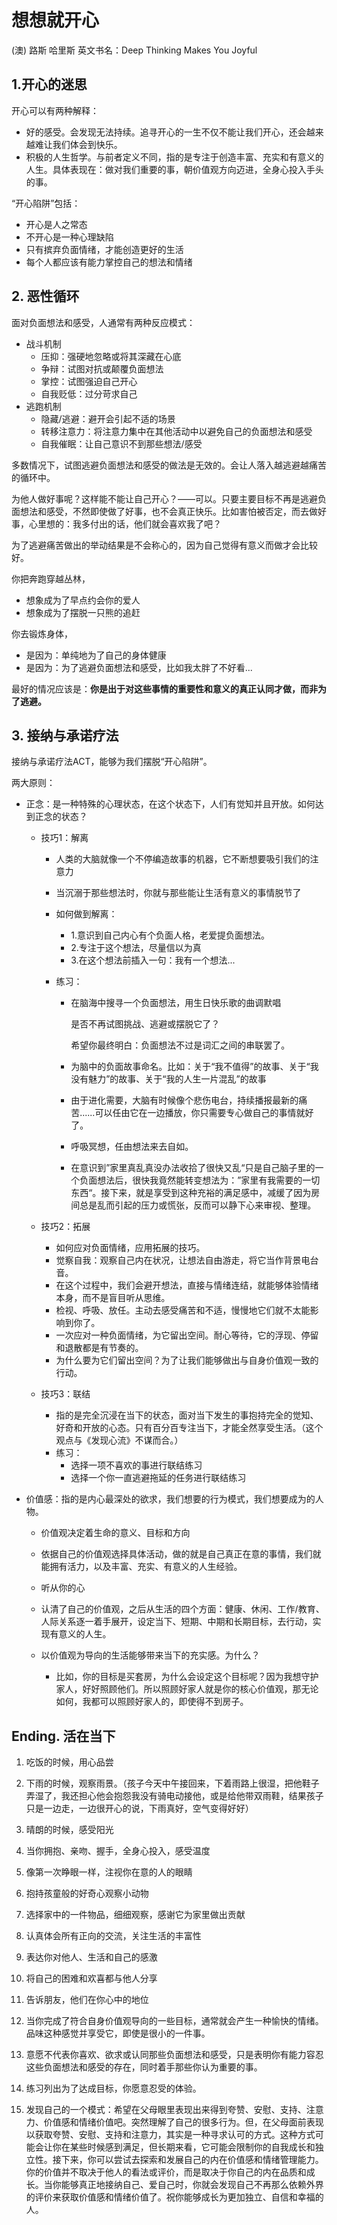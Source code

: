 # 想想就开心 

(澳) 路斯 哈里斯  英文书名：Deep Thinking Makes You Joyful

## 1.开心的迷思

开心可以有两种解释：

- 好的感受。会发现无法持续。追寻开心的一生不仅不能让我们开心，还会越来越难让我们体会到快乐。
- 积极的人生哲学。与前者定义不同，指的是专注于创造丰富、充实和有意义的人生。具体表现在：做对我们重要的事，朝价值观方向迈进，全身心投入手头的事。

“开心陷阱”包括：

- 开心是人之常态
- 不开心是一种心理缺陷
- 只有摈弃负面情绪，才能创造更好的生活
- 每个人都应该有能力掌控自己的想法和情绪

## 2. 恶性循环

面对负面想法和感受，人通常有两种反应模式：

- 战斗机制
  - 压抑：强硬地忽略或将其深藏在心底
  - 争辩：试图对抗或颠覆负面想法
  - 掌控：试图强迫自己开心
  - 自我贬低：过分苛求自己
- 逃跑机制
  - 隐藏/逃避：避开会引起不适的场景
  - 转移注意力：将注意力集中在其他活动中以避免自己的负面想法和感受
  - 自我催眠：让自己意识不到那些想法/感受

多数情况下，试图逃避负面想法和感受的做法是无效的。会让人落入越逃避越痛苦的循环中。

为他人做好事呢？这样能不能让自己开心？——可以。只要主要目标不再是逃避负面想法和感受，不然即使做了好事，也不会真正快乐。比如害怕被否定，而去做好事，心里想的：我多付出的话，他们就会喜欢我了吧？

为了逃避痛苦做出的举动结果是不会称心的，因为自己觉得有意义而做才会比较好。

你把奔跑穿越丛林，

- 想象成为了早点约会你的爱人
- 想象成为了摆脱一只熊的追赶

你去锻炼身体，

- 是因为：单纯地为了自己的身体健康
- 是因为：为了逃避负面想法和感受，比如我太胖了不好看...

最好的情况应该是：**你是出于对这些事情的重要性和意义的真正认同才做，而非为了逃避。**

## 3. 接纳与承诺疗法

接纳与承诺疗法ACT，能够为我们摆脱“开心陷阱”。

两大原则：

- 正念：是一种特殊的心理状态，在这个状态下，人们有觉知并且开放。如何达到正念的状态？

  - 技巧1：解离

    - 人类的大脑就像一个不停编造故事的机器，它不断想要吸引我们的注意力

    - 当沉溺于那些想法时，你就与那些能让生活有意义的事情脱节了

    - 如何做到解离：

      - 1.意识到自己内心有个负面人格，老爱提负面想法。
      - 2.专注于这个想法，尽量信以为真
      - 3.在这个想法前插入一句：我有一个想法...

    - 练习：

      - 在脑海中搜寻一个负面想法，用生日快乐歌的曲调默唱

        是否不再试图挑战、逃避或摆脱它了？

        希望你最终明白：负面想法不过是词汇之间的串联罢了。

      - 为脑中的负面故事命名。比如：关于“我不值得”的故事、关于“我没有魅力”的故事、关于“我的人生一片混乱”的故事

      - 由于进化需要，大脑有时候像个悲伤电台，持续播报最新的痛苦......可以任由它在一边播放，你只需要专心做自己的事情就好了。

      - 呼吸冥想，任由想法来去自如。

      - 在意识到”家里真乱真没办法收拾了很快又乱“只是自己脑子里的一个负面想法后，很快我竟然能转变想法为：”家里有我需要的一切东西“。接下来，就是享受到这种充裕的满足感中，减缓了因为房间总是乱而引起的压力或慌张，反而可以静下心来审视、整理。

  - 技巧2：拓展

    - 如何应对负面情绪，应用拓展的技巧。
    - 觉察自我：观察自己内在状况，让想法自由游走，将它当作背景电台音。
    - 在这个过程中，我们会避开想法，直接与情绪连结，就能够体验情绪本身，而不是盲目听从思维。
    - 检视、呼吸、放任。主动去感受痛苦和不适，慢慢地它们就不太能影响到你了。
    - 一次应对一种负面情绪，为它留出空间。耐心等待，它的浮现、停留和退散都是有节奏的。
    - 为什么要为它们留出空间？为了让我们能够做出与自身价值观一致的行动。

  - 技巧3：联结

    - 指的是完全沉浸在当下的状态，面对当下发生的事抱持完全的觉知、好奇和开放的心态。只有百分百专注当下，才能全然享受生活。（这个观点与《发现心流》不谋而合。）
    - 练习：
      - 选择一项不喜欢的事进行联结练习
      - 选择一个你一直逃避拖延的任务进行联结练习

- 价值感：指的是内心最深处的欲求，我们想要的行为模式，我们想要成为的人物。

  - 价值观决定着生命的意义、目标和方向

  - 依据自己的价值观选择具体活动，做的就是自己真正在意的事情，我们就能拥有活力，以及丰富、充实、有意义的人生经验。

  - 听从你的心
  
  - 认清了自己的价值观，之后从生活的四个方面：健康、休闲、工作/教育、人际关系逐一着手展开，设定当下、短期、中期和长期目标，去行动，实现有意义的人生。
  - 以价值观为导向的生活能够带来当下的充实感。为什么？
    - 比如，你的目标是买套房，为什么会设定这个目标呢？因为我想守护家人，好好照顾他们。所以照顾好家人就是你的核心价值观，那无论如何，我都可以照顾好家人的，即使得不到房子。



## Ending. 活在当下

1. 吃饭的时候，用心品尝
2. 下雨的时候，观察雨景。（孩子今天中午接回来，下着雨路上很湿，把他鞋子弄湿了，我还担心他会抱怨我没有骑电动接他，或是给他带双雨鞋，结果孩子只是一边走，一边很开心的说，下雨真好，空气变得好好）
3. 晴朗的时候，感受阳光
4. 当你拥抱、亲吻、握手，全身心投入，感受温度
5. 像第一次睁眼一样，注视你在意的人的眼睛
6. 抱持孩童般的好奇心观察小动物
7. 选择家中的一件物品，细细观察，感谢它为家里做出贡献
8. 认真体会所有正向的交流，关注生活的丰富性
9. 表达你对他人、生活和自己的感激
10. 将自己的困难和欢喜都与他人分享
11. 告诉朋友，他们在你心中的地位
12. 当你完成了符合自身价值观导向的一些目标，通常就会产生一种愉快的情绪。品味这种感觉并享受它，即使是很小的一件事。
13. 意愿不代表你喜欢、欲求或认同那些负面想法和感受，只是表明你有能力容忍这些负面想法和感受的存在，同时着手那些你认为重要的事。
14. 练习列出为了达成目标，你愿意忍受的体验。

15. 发现自己的一个模式：希望在父母眼里表现出来得到夸赞、安慰、支持、注意力、价值感和情绪价值吧。突然理解了自己的很多行为。但，在父母面前表现以获取夸赞、安慰、支持和注意力，其实是一种寻求认可的方式。这种方式可能会让你在某些时候感到满足，但长期来看，它可能会限制你的自我成长和独立性。接下来，你可以尝试去探索和发展自己的内在价值感和情绪管理能力。你的价值并不取决于他人的看法或评价，而是取决于你自己的内在品质和成长。当你能够真正地接纳自己、爱自己时，你就会发现自己不再那么依赖外界的评价来获取价值感和情绪价值了。祝你能够成长为更加独立、自信和幸福的人。
